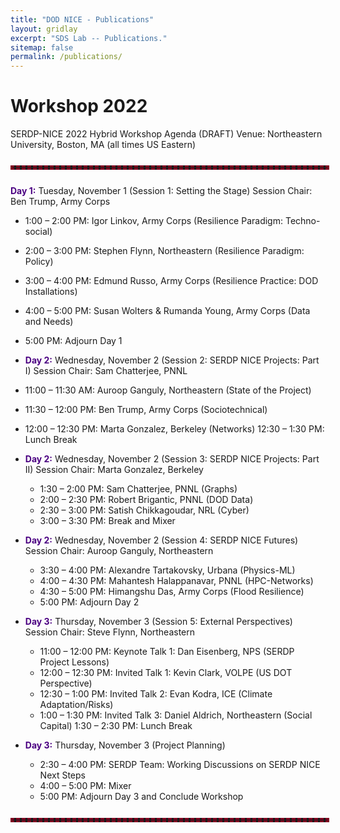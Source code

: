 ```yaml
---
title: "DOD NICE - Publications"
layout: gridlay
excerpt: "SDS Lab -- Publications."
sitemap: false
permalink: /publications/
---
```

<!-- 
Jump to [US Patents](#us-patents) to see our Patents. -->

# Workshop 2022

SERDP-NICE 2022 Hybrid Workshop Agenda (DRAFT)
Venue: Northeastern University, Boston, MA (all times US Eastern)

<hr style="border: 3px dashed #800020; width: 100%; margin: auto; margin-top: 5%; margin-bottom: 5%">

<span style="color:#4B0082">**Day 1:**</span> Tuesday, November 1 (Session 1: Setting the Stage)
Session Chair: Ben Trump, Army Corps
  * 1:00 – 2:00 PM: Igor Linkov, Army Corps (Resilience Paradigm: Techno-social)
  * 2:00 – 3:00 PM: Stephen Flynn, Northeastern (Resilience Paradigm: Policy)
  * 3:00 – 4:00 PM: Edmund Russo, Army Corps (Resilience Practice: DOD Installations)
  * 4:00 – 5:00 PM: Susan Wolters & Rumanda Young, Army Corps (Data and Needs)
  * 5:00 PM: Adjourn Day 1


* <span style="color:#4B0082">**Day 2:**</span> Wednesday, November 2 (Session 2: SERDP NICE Projects: Part I)
Session Chair: Sam Chatterjee, PNNL
* 11:00 – 11:30 AM: Auroop Ganguly, Northeastern (State of the Project)
* 11:30 – 12:00 PM: Ben Trump, Army Corps (Sociotechnical)
* 12:00 – 12:30 PM: Marta Gonzalez, Berkeley (Networks)
12:30 – 1:30 PM: Lunch Break

* <span style="color:#4B0082">**Day 2:**</span> Wednesday, November 2 (Session 3: SERDP NICE Projects: Part II)
Session Chair: Marta Gonzalez, Berkeley
  * 1:30 – 2:00 PM: Sam Chatterjee, PNNL (Graphs)
  * 2:00 – 2:30 PM: Robert Brigantic, PNNL (DOD Data)
  * 2:30 – 3:00 PM: Satish Chikkagoudar, NRL (Cyber)
  * 3:00 – 3:30 PM: Break and Mixer
  
* <span style="color:#4B0082">**Day 2:**</span> Wednesday, November 2 (Session 4: SERDP NICE Futures)
Session Chair: Auroop Ganguly, Northeastern
  * 3:30 – 4:00 PM: Alexandre Tartakovsky, Urbana (Physics-ML)
  * 4:00 – 4:30 PM: Mahantesh Halappanavar, PNNL (HPC-Networks)
  * 4:30 – 5:00 PM: Himangshu Das, Army Corps (Flood Resilience)
  * 5:00 PM: Adjourn Day 2

* <span style="color:#4B0082">**Day 3:**</span> Thursday, November 3 (Session 5: External Perspectives)
Session Chair: Steve Flynn, Northeastern
  * 11:00 – 12:00 PM: Keynote Talk 1: Dan Eisenberg, NPS (SERDP Project Lessons)
  * 12:00 – 12:30 PM: Invited Talk 1: Kevin Clark, VOLPE (US DOT Perspective)
  * 12:30 – 1:00 PM: Invited Talk 2: Evan Kodra, ICE (Climate Adaptation/Risks)
  * 1:00 – 1:30 PM: Invited Talk 3: Daniel Aldrich, Northeastern (Social Capital)
1:30 – 2:30 PM: Lunch Break

* <span style="color:#4B0082">**Day 3:**</span> Thursday, November 3 (Project Planning)
  * 2:30 – 4:00 PM: SERDP Team: Working Discussions on SERDP NICE Next Steps
  * 4:00 – 5:00 PM: Mixer
  * 5:00 PM: Adjourn Day 3 and Conclude Workshop

<hr style="border: 3px dashed #800020; width: 100%; margin: auto; margin-top: 5%; margin-bottom: 5%">
